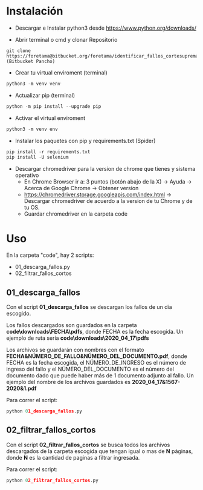 # Instalación #

* Descargar e Instalar python3 desde https://www.python.org/downloads/

* Abrir terminal o cmd y clonar Repositorio
```
git clone https://foretama@bitbucket.org/foretama/identificar_fallos_cortesuprema.git (Bitbucket Pancho)
```
* Crear tu virtual enviroment (terminal)
```python
python3 -m venv venv
```
* Actualizar pip (terminal)
```python
python -m pip install --upgrade pip
```

* Activar el virtual enviroment
```python
python3 -m venv env
```
* Instalar los paquetes con pip y requirements.txt (Spider)
```python
pip install -r requirements.txt
pip install -U selenium 
```
* Descargar chromedriver para la version de chrome que tienes y sistema operativo
    * En Chrome Browser ir a: 3 puntos (botón abajo de la X) -> Ayuda -> Acerca de Google Chrome -> Obtener version
    * https://chromedriver.storage.googleapis.com/index.html -> Descargar chromedriver de acuerdo a la version de tu Chrome y de tu OS.
    * Guardar chromedriver en la carpeta code

# Uso #

En la carpeta "code", hay 2 scripts:

* 01_descarga_fallos.py
* 02_filtrar_fallos_cortos

## 01_descarga_fallos

Con el script **01_descarga_fallos** se descargan los fallos de un día escogido.

Los fallos descargados son guardados en la carpeta **code\downloads\FECHA\pdfs**, donde FECHA es la fecha escogida. Un ejemplo de ruta sería **code\downloads\2020_04_17\pdfs**

Los archivos se guardarán con nombres con el formato **FECHA&NÚMERO_DE_FALLO&NÚMERO_DEL_DOCUMENTO.pdf**, donde FECHA es la fecha escogida, el NÚMERO_DE_INGRESO es el número de ingreso del fallo y el NÚMERO_DEL_DOCUMENTO es el número del documento dado que puede haber más de 1 documento adjunto al fallo. Un ejemplo del nombre de los archivos guardados es **2020_04_17&1567-2020&1.pdf**

Para correr el script:
```python
python 01_descarga_fallos.py
```

## 02_filtrar_fallos_cortos

Con el script **02_filtrar_fallos_cortos** se busca todos los archivos descargados de la carpeta escogida que tengan igual o mas de **N** páginas, donde **N** es la cantidad de paginas a filtrar ingresada.

Para correr el script:
```python
python 02_filtrar_fallos_cortos.py
```
